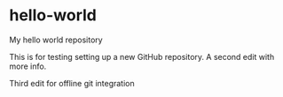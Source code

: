 # hello-world
My hello world repository

This is for testing setting up a new GitHub repository.
A second edit with more info.

Third edit for offline git integration

